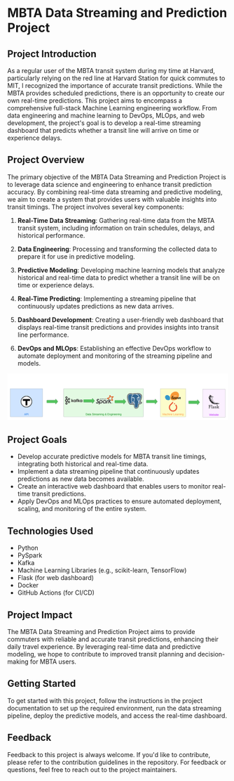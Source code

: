 # MBTA Data Streaming and Prediction Project

## Project Introduction

As a regular user of the MBTA transit system during my time at Harvard, particularly relying on the red line at Harvard Station for quick commutes to MIT, I recognized the importance of accurate transit predictions. While the MBTA provides scheduled predictions, there is an opportunity to create our own real-time predictions. This project aims to encompass a comprehensive full-stack Machine Learning engineering workflow. From data engineering and machine learning to DevOps, MLOps, and web development, the project's goal is to develop a real-time streaming dashboard that predicts whether a transit line will arrive on time or experience delays.

## Project Overview

The primary objective of the MBTA Data Streaming and Prediction Project is to leverage data science and engineering to enhance transit prediction accuracy. By combining real-time data streaming and predictive modeling, we aim to create a system that provides users with valuable insights into transit timings. The project involves several key components:

1. **Real-Time Data Streaming**: Gathering real-time data from the MBTA transit system, including information on train schedules, delays, and historical performance.

2. **Data Engineering**: Processing and transforming the collected data to prepare it for use in predictive modeling.

3. **Predictive Modeling**: Developing machine learning models that analyze historical and real-time data to predict whether a transit line will be on time or experience delays.

4. **Real-Time Predicting**: Implementing a streaming pipeline that continuously updates predictions as new data arrives.

5. **Dashboard Development**: Creating a user-friendly web dashboard that displays real-time transit predictions and provides insights into transit line performance.

6. **DevOps and MLOps**: Establishing an effective DevOps workflow to automate deployment and monitoring of the streaming pipeline and models.

![image](./assets/project_layout.png)

## Project Goals

- Develop accurate predictive models for MBTA transit line timings, integrating both historical and real-time data.
- Implement a data streaming pipeline that continuously updates predictions as new data becomes available.
- Create an interactive web dashboard that enables users to monitor real-time transit predictions.
- Apply DevOps and MLOps practices to ensure automated deployment, scaling, and monitoring of the entire system.

## Technologies Used

- Python
- PySpark
- Kafka
- Machine Learning Libraries (e.g., scikit-learn, TensorFlow)
- Flask (for web dashboard)
- Docker
- GitHub Actions (for CI/CD)

## Project Impact

The MBTA Data Streaming and Prediction Project aims to provide commuters with reliable and accurate transit predictions, enhancing their daily travel experience. By leveraging real-time data and predictive modeling, we hope to contribute to improved transit planning and decision-making for MBTA users.

## Getting Started

To get started with this project, follow the instructions in the project documentation to set up the required environment, run the data streaming pipeline, deploy the predictive models, and access the real-time dashboard.

## Feedback

Feedback to this project is always welcome. If you'd like to contribute, please refer to the contribution guidelines in the repository. For feedback or questions, feel free to reach out to the project maintainers.
